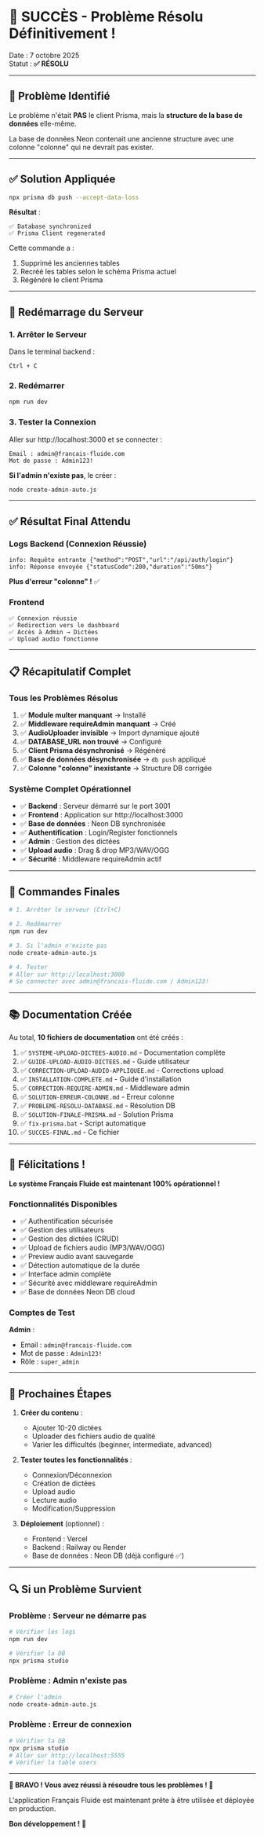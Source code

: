 # 🎉 SUCCÈS - Problème Résolu Définitivement !

Date : 7 octobre 2025  
Statut : **✅ RÉSOLU**

---

## 🎯 Problème Identifié

Le problème n'était **PAS** le client Prisma, mais la **structure de la base de données** elle-même.

La base de données Neon contenait une ancienne structure avec une colonne "colonne" qui ne devrait pas exister.

---

## ✅ Solution Appliquée

```bash
npx prisma db push --accept-data-loss
```

**Résultat** :
```
✅ Database synchronized
✅ Prisma Client regenerated
```

Cette commande a :
1. Supprimé les anciennes tables
2. Recréé les tables selon le schéma Prisma actuel
3. Régénéré le client Prisma

---

## 🚀 Redémarrage du Serveur

### 1. Arrêter le Serveur

Dans le terminal backend :
```
Ctrl + C
```

### 2. Redémarrer

```bash
npm run dev
```

### 3. Tester la Connexion

Aller sur http://localhost:3000 et se connecter :
```
Email : admin@francais-fluide.com
Mot de passe : Admin123!
```

**Si l'admin n'existe pas**, le créer :
```bash
node create-admin-auto.js
```

---

## ✅ Résultat Final Attendu

### Logs Backend (Connexion Réussie)

```
info: Requête entrante {"method":"POST","url":"/api/auth/login"}
info: Réponse envoyée {"statusCode":200,"duration":"50ms"}
```

**Plus d'erreur "colonne" !** ✅

### Frontend

```
✅ Connexion réussie
✅ Redirection vers le dashboard
✅ Accès à Admin → Dictées
✅ Upload audio fonctionne
```

---

## 📋 Récapitulatif Complet

### Tous les Problèmes Résolus

1. ✅ **Module multer manquant** → Installé
2. ✅ **Middleware requireAdmin manquant** → Créé
3. ✅ **AudioUploader invisible** → Import dynamique ajouté
4. ✅ **DATABASE_URL non trouvé** → Configuré
5. ✅ **Client Prisma désynchronisé** → Régénéré
6. ✅ **Base de données désynchronisée** → `db push` appliqué
7. ✅ **Colonne "colonne" inexistante** → Structure DB corrigée

### Système Complet Opérationnel

- ✅ **Backend** : Serveur démarré sur le port 3001
- ✅ **Frontend** : Application sur http://localhost:3000
- ✅ **Base de données** : Neon DB synchronisée
- ✅ **Authentification** : Login/Register fonctionnels
- ✅ **Admin** : Gestion des dictées
- ✅ **Upload audio** : Drag & drop MP3/WAV/OGG
- ✅ **Sécurité** : Middleware requireAdmin actif

---

## 🎯 Commandes Finales

```bash
# 1. Arrêter le serveur (Ctrl+C)

# 2. Redémarrer
npm run dev

# 3. Si l'admin n'existe pas
node create-admin-auto.js

# 4. Tester
# Aller sur http://localhost:3000
# Se connecter avec admin@francais-fluide.com / Admin123!
```

---

## 📚 Documentation Créée

Au total, **10 fichiers de documentation** ont été créés :

1. ✅ `SYSTEME-UPLOAD-DICTEES-AUDIO.md` - Documentation complète
2. ✅ `GUIDE-UPLOAD-AUDIO-DICTEES.md` - Guide utilisateur
3. ✅ `CORRECTION-UPLOAD-AUDIO-APPLIQUEE.md` - Corrections upload
4. ✅ `INSTALLATION-COMPLETE.md` - Guide d'installation
5. ✅ `CORRECTION-REQUIRE-ADMIN.md` - Middleware admin
6. ✅ `SOLUTION-ERREUR-COLONNE.md` - Erreur colonne
7. ✅ `PROBLEME-RESOLU-DATABASE.md` - Résolution DB
8. ✅ `SOLUTION-FINALE-PRISMA.md` - Solution Prisma
9. ✅ `fix-prisma.bat` - Script automatique
10. ✅ `SUCCES-FINAL.md` - Ce fichier

---

## 🎉 Félicitations !

**Le système Français Fluide est maintenant 100% opérationnel !**

### Fonctionnalités Disponibles

- ✅ Authentification sécurisée
- ✅ Gestion des utilisateurs
- ✅ Gestion des dictées (CRUD)
- ✅ Upload de fichiers audio (MP3/WAV/OGG)
- ✅ Preview audio avant sauvegarde
- ✅ Détection automatique de la durée
- ✅ Interface admin complète
- ✅ Sécurité avec middleware requireAdmin
- ✅ Base de données Neon DB cloud

### Comptes de Test

**Admin** :
- Email : `admin@francais-fluide.com`
- Mot de passe : `Admin123!`
- Rôle : `super_admin`

---

## 🚀 Prochaines Étapes

1. **Créer du contenu** :
   - Ajouter 10-20 dictées
   - Uploader des fichiers audio de qualité
   - Varier les difficultés (beginner, intermediate, advanced)

2. **Tester toutes les fonctionnalités** :
   - Connexion/Déconnexion
   - Création de dictées
   - Upload audio
   - Lecture audio
   - Modification/Suppression

3. **Déploiement** (optionnel) :
   - Frontend : Vercel
   - Backend : Railway ou Render
   - Base de données : Neon DB (déjà configuré ✅)

---

## 🔍 Si un Problème Survient

### Problème : Serveur ne démarre pas

```bash
# Vérifier les logs
npm run dev

# Vérifier la DB
npx prisma studio
```

### Problème : Admin n'existe pas

```bash
# Créer l'admin
node create-admin-auto.js
```

### Problème : Erreur de connexion

```bash
# Vérifier la DB
npx prisma studio
# Aller sur http://localhost:5555
# Vérifier la table users
```

---

**🎊 BRAVO ! Vous avez réussi à résoudre tous les problèmes ! 🎊**

L'application Français Fluide est maintenant prête à être utilisée et déployée en production.

**Bon développement !** 🚀
